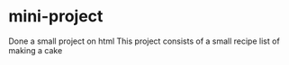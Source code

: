 # mini-project
Done a small project on html 
This project consists of a small recipe list of making a cake 

